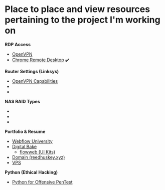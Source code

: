 # Place to place and view resources pertaining to the project I'm working on

**RDP Access**
- [OpenVPN](https://openvpn.net/)
- [Chrome Remote Desktop](https://remotedesktop.google.com/?pli=1) :heavy_check_mark:

**Router Settings (Linksys)**
  - [OpenVPN Capabilities](https://www.linksys.com/us/support-article?articleNum=157327)
  - []()
  - []()

**NAS RAID Types**
  - []()
  - []()
  - []()

**Portfolio & Resume**
  - [Webflow University](https://university.webflow.com/courses/2021-portfolio-course?video=S8CMTdl8oV4)
  - [Digital Bake](https://www.thedigitalbake.com/)
    - [flowweb (UI Kits)](https://www.flowbase.co/)
  - [Domain (reedhuskey.xyz)](https://registrar.epik.com/index/register-domain)
  - [VPS](https://www.vultr.com/products/cloud-compute/)
   
**Python (Ethical Hacking)**
  - [Python for Offensive PenTest](http://proxy.library.maryville.edu/login?url=https://search.ebscohost.com/login.aspx?direct=true&db=e900xww&AN=1801011&site=eds-live&scope=site&ebv=EB&ppid=pp_FM2)
